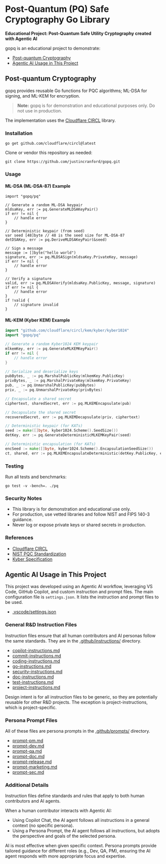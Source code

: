 
# Post-Quantum (PQ) Safe Cryptography Go Library

**Educational Project: Post-Quantum Safe Utility Cryptography created with Agentic AI**


gopq is an educational project to demonstrate:
- [Post-quantum Cryptography](#post-quantum-cryptography)
- [Agentic AI Usage in This Project](#agentic-ai-usage-in-this-project)

## Post-quantum Cryptography

gopq provides reusable Go functions for PQC algorithms; ML-DSA for signing, and ML-KEM for encryption.

> **Note:** gopq is for demonstration and educational purposes only. Do not use in production.

The implementation uses the [Cloudflare CIRCL](https://github.com/cloudflare/circl) library.

### Installation

```
go get github.com/cloudflare/circl@latest
```

Clone or vendor this repository as needed:

```
git clone https://github.com/justincranford/gopq.git
```


### Usage

#### ML-DSA (ML-DSA-87) Example

```
import "gopq/pq"

// Generate a random ML-DSA keypair
mldsaKey, err := pq.GenerateMLDSAKeyPair()
if err != nil {
    // handle error
}

// Deterministic keypair (from seed)
var seed [48]byte // 48 is the seed size for ML-DSA-87
detDSAKey, err := pq.DeriveMLDSAKeyPair(&seed)

// Sign a message
message := []byte("hello world")
signature, err := pq.MLDSASign(mldsaKey.PrivateKey, message)
if err != nil {
    // handle error
}

// Verify a signature
valid, err := pq.MLDSAVerify(mldsaKey.PublicKey, message, signature)
if err != nil {
    // handle error
}
if !valid {
    // signature invalid
}
```

#### ML-KEM (Kyber KEM) Example

```go
import "github.com/cloudflare/circl/kem/kyber/kyber1024"
import "gopq/pq"

// Generate a random Kyber1024 KEM keypair
mlkemKey, err := pq.GenerateMLKEMKeyPair()
if err != nil {
    // handle error
}

// Serialize and deserialize keys
pubBytes, _ := pq.MarshalPublicKey(mlkemKey.PublicKey)
privBytes, _ := pq.MarshalPrivateKey(mlkemKey.PrivateKey)
pub, _ := pq.UnmarshalPublicKey(pubBytes)
priv, _ := pq.UnmarshalPrivateKey(privBytes)

// Encapsulate a shared secret
ciphertext, sharedSecret, err := pq.MLKEMEncapsulate(pub)

// Decapsulate the shared secret
recoveredSecret, err := pq.MLKEMDecapsulate(priv, ciphertext)

// Deterministic keypair (for KATs)
seed := make([]byte, kyber1024.Scheme().SeedSize())
detKey, err := pq.GenerateDeterministicMLKEMKeyPair(seed)

// Deterministic encapsulation (for KATs)
encSeed := make([]byte, kyber1024.Scheme().EncapsulationSeedSize())
ct, shared, err := pq.MLKEMEncapsulateDeterministic(detKey.PublicKey, encSeed)
```

### Testing

Run all tests and benchmarks:

```
go test -v -bench=. ./pq
```

### Security Notes

- This library is for demonstration and educational use only.
- For production, use vetted libraries and follow NIST and FIPS 140-3 guidance.
- Never log or expose private keys or shared secrets in production.

### References

- [Cloudflare CIRCL](https://github.com/cloudflare/circl)
- [NIST PQC Standardization](https://csrc.nist.gov/projects/post-quantum-cryptography)
- [Kyber Specification](https://pq-crystals.org/kyber/)

## Agentic AI Usage in This Project

This project was developed using an Agentic AI workflow, leveraging VS Code, GitHub Copilot, and custom instruction and prompt files. The main configuration file is `settings.json`. It lists the instruction and prompt files to be used.

- [.vscode/settings.json](.vscode/settings.json)

### General R&D Instruction Files

Instruction files ensure that all human contributors and AI personas follow the same standards. They are in the [.github/instructions/](.github/instructions/) directory.

- [copilot-instructions.md](.github/instructions/copilot-instructions.md)
- [commit-instructions.md](.github/instructions/commit-instructions.md)
- [coding-instructions.md](.github/instructions/coding-instructions.md)
- [go-instructions.md](.github/instructions/go-instructions.md)
- [security-instructions.md](.github/instructions/security-instructions.md)
- [doc-instructions.md](.github/instructions/doc-instructions.md)
- [test-instructions.md](.github/instructions/test-instructions.md)
- [project-instructions.md](.github/instructions/project-instructions.md)

 Design intent is for all instruction files to be generic, so they are potentially reusable for other R&D projects. The exception is project-instructions, which is project-specific.

### Persona Prompt Files

All of these files are persona prompts in the [.github/prompts/](.github/prompts/) directory.

- [prompt-pm.md](.github/prompts/prompt-pm.md)
- [prompt-dev.md](.github/prompts/prompt-dev.md)
- [prompt-qa.md](.github/prompts/prompt-qa.md)
- [prompt-doc.md](.github/prompts/prompt-doc.md)
- [prompt-release.md](.github/prompts/prompt-release.md)
- [prompt-marketing.md](.github/prompts/prompt-marketing.md)
- [prompt-sec.md](.github/prompts/prompt-sec.md)

### Additional Details

Instruction files define standards and rules that apply to both human contributors and AI agents.

When a human contributor interacts with Agentic AI:
- Using Copilot Chat, the AI agent follows all instructions in a general context (no specific persona).
- Using a Persona Prompt, the AI agent follows all instructions, but adopts the perspective and goals of the selected persona.

AI is most effective when given specific context. Persona prompts provide tailored guidance for different roles (e.g., Dev, QA, PM), ensuring the AI agent responds with more appropriate focus and expertise.

